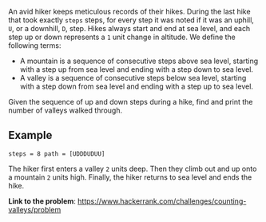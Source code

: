 An avid hiker keeps meticulous records of their hikes. During the last hike that took exactly `steps` steps,
for every step it was noted if it was an uphill, `U`, or a downhill, `D`, step. Hikes always start and end at sea level,
and each step up or down represents a `1` unit change in altitude. We define the following terms:
* A mountain is a sequence of consecutive steps above sea level, starting with a step up from sea level and ending with a step down to sea level.
* A valley is a sequence of consecutive steps below sea level, starting with a step down from sea level and ending with a step up to sea level.

Given the sequence of up and down steps during a hike, find and print the number of valleys walked through.

## Example

`steps = 8 path = [UDDDUDUU]`

The hiker first enters a valley `2` units deep. Then they climb out and up onto a mountain `2` units high. 
Finally, the hiker returns to sea level and ends the hike.

**Link to the problem**: https://www.hackerrank.com/challenges/counting-valleys/problem